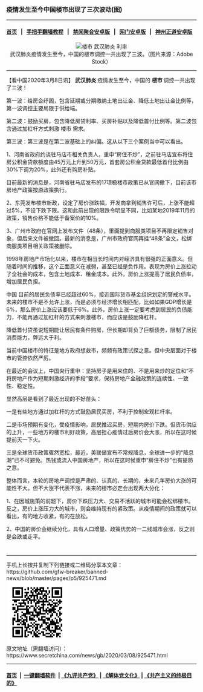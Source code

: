 ### 疫情发生至今中国楼市出现了三次波动(图)
------------------------

#### [首页](https://github.com/gfw-breaker/banned-news/blob/master/README.md) &nbsp;&nbsp;|&nbsp;&nbsp; [手把手翻墙教程](https://github.com/gfw-breaker/guides/wiki) &nbsp;&nbsp;|&nbsp;&nbsp; [禁闻聚合安卓版](https://github.com/gfw-breaker/bn-android) &nbsp;&nbsp;|&nbsp;&nbsp; [网门安卓版](https://github.com/oGate2/oGate) &nbsp;&nbsp;|&nbsp;&nbsp; [神州正道安卓版](https://github.com/SzzdOgate/update) 



<div class="article_right" style="fone-color:#000">
 <p style="text-align: center;">
  <img alt="楼市 武汉肺炎 利率" src="//img3.secretchina.com/pic/2020/2-25/p2634704a818275393-ss.jpg" style="height:337px; width:600px"/>
  <br>
   武汉肺炎疫情发生至今，中国的楼市调控一共出现了三波。（图片来源：Adobe Stock）
   <span id="hideid" name="hideid" style="color:red;display:none;">
    <span href="https://www.secretchina.com">
    </span>
   </span>
  </br>
 </p>
 <div id="txt-mid1-t21-2017">
  

---


  </div>
 </div>
 <p>
  【看中国2020年3月8日讯】
  <strong>
   <span href="https://www.secretchina.com/news/gb/tag/武汉肺炎" target="_blank">
    武汉肺炎
   </span>
  </strong>
  疫情发生至今，中国的
  <strong>
   楼市
  </strong>
  调控一共出现了三波！
  <span id="hideid" name="hideid" style="color:red;display:none;">
   <span href="https://www.secretchina.com">
   </span>
  </span>
 </p>
 <p>
  第一波：给房企纾困，包含延期或分期缴纳土地出让金、降低土地出让金比例等，第一波调控主要局限于供给端。
 </p>
 <p>
  第二波：鼓励买房，包含降低房贷利率、买房补贴以及降低首付比例等。第二波包含通过加杠杆方式刺激
  <span href="https://www.secretchina.com/news/gb/tag/楼市" target="_blank">
   楼市
  </span>
  需求。
 </p>
 <p>
  第三波：第三波是在第二波基础上的纠偏。这从以下三个案例当中可以看出。
 </p>
 <p>
  1、河南省政府约谈驻马店市相关负责人，重申“房住不炒”，之前驻马店宣布将住房公积金贷款额度由45万元上升到50万元，首套房公积金贷款最低首付比例由30%下调为20%，此外还有购房补贴。
 </p>
 <p>
  目前最新的消息是，河南省驻马店发布的17项稳楼市政策已从官网撤下，目前该市房地产政策按原政策执行。
 </p>
 <p>
  2、东莞发布楼市新政，设定了房价涨跌幅，开发商拿到销售许可后，上涨不能超过5%，不设下跌下限。这和此前出现的限跌令明显不同，比如某地2019年11月的政策，销售价格不能低于备案价的10%。
 </p>
 <p>
  3、广州市政府在官网上发布文件（48条），里面提到商服类项目不再限定销售对象，但后来文件被撤回。最新的消息是，广州市政府官网再挂“48条”全文，松绑商服类项目相关政策被删除。
 </p>
 <p>
  1998年房地产市场化以来，楼市在相当长时间内对经济具有很强的正面意义。但随着时间的推移，这个正面意义在减弱，甚至已经是负作用。表现为房价上涨拉动了全社会的成本，包含土地成本、租金成本。此外，房价上涨提高了居民负债率，增加居民负担。
 </p>
 <p>
  <span href="https://www.secretchina.com" target="_blank">
   中国
  </span>
  目前的居民负债率已经超过60%，接近国际货币基金组织划定的警戒水平。未来的楼市不是不允许上涨，而是必须与经济增长相匹配，比如如果GDP增长是6%，那么房价上涨应该要低于6%。此外，房价上涨一定要考虑到居民的负债能力，不能再通过加杠杆的方式来刺激楼市，而应该是鼓励降杠杆。
 </p>
 <p>
  降低首付贷虽说短期能让居民有条件购房，但长期却背负了巨额债务，限制了居民消费能力，弊远大于利。
 </p>
 <p>
  当前中国楼市的特征是地方政府想救市，频频有政策试探之意。但中央层面对于楼市的管控依然严厉。
 </p>
 <p>
  在最近的会议上，中国央行重申：坚持房子是用来住的、不是用来炒的定位和“不将房地产作为短期刺激经济的手段”要求，保持房地产金融政策的连续性、一致性、稳定性。
 </p>
 <p>
  显然高层是看到了最近出现的不好苗头：
 </p>
 <p>
  一是有些地方通过加杠杆的方式鼓励居民买房，不利于控制宏观杠杆率。
 </p>
 <p>
  二是市场预期有变化，受疫情影响，居民推迟买房，短期内房价下跌。但货币供应的上升，一些地方的楼市利好政策，高层担心疫情过后房价会大涨，所以在这时候提前灭一下火。
 </p>
 <p>
  三是全球货币政策骤然宽松，最近，美联储宣布不常规降息，全球进一步的“降息潮”已不可避免。热钱或流入中国房地产，所以在这时候重申“房住不炒”也有提防之意。
 </p>
 <p>
  整体而言，本轮的房地产调控是严肃的、认真的、长期的，未来几年房价大涨的可能性不大。但不大涨不代表不涨，未来的楼市必定会出现两大分化：
 </p>
 <p>
  1、在因城施策的前题下，房价下跌压力大、交易不活跃的城市可能会松绑楼市。反之，房价上涨压力大的城市，则会维持现有的紧政策。从疫情期间的政策就可以看出，有的地方收紧，有的在放松。
 </p>
 <p>
  2、中国的房价会继续分化，具有人口增量、政策优势的一二线城市会涨，反之则是会跌或走平。
  <center>
   <div>
    <div id="txt-mid2-t22-2017" style="display: block;  max-height: 351px;  overflow: hidden;">
     <div id="SC-21xxx">
     </div>
     <ins class="adsbygoogle" data-ad-client="ca-pub-1276641434651360" data-ad-format="auto" data-ad-slot="4301710469" data-full-width-responsive="true" style="display:block">
     </ins>
    </div>
   </div>
  </center>
  <div style="padding-top:12px;">
  </div>
 </p>
</div>

<hr/>
手机上长按并复制下列链接或二维码分享本文章：<br/>
https://github.com/gfw-breaker/banned-news/blob/master/pages/p5/925471.md <br/>
<a href='https://github.com/gfw-breaker/banned-news/blob/master/pages/p5/925471.md'><img src='https://github.com/gfw-breaker/banned-news/blob/master/pages/p5/925471.md.png'/></a> <br/>
原文地址（需翻墙访问）：https://www.secretchina.com/news/gb/2020/03/08/925471.html


------------------------
#### [首页](https://github.com/gfw-breaker/banned-news/blob/master/README.md) &nbsp;|&nbsp; [一键翻墙软件](https://github.com/gfw-breaker/nogfw/blob/master/README.md) &nbsp;| [《九评共产党》](https://github.com/gfw-breaker/9ping.md/blob/master/README.md#九评之一评共产党是什么) | [《解体党文化》](https://github.com/gfw-breaker/jtdwh.md/blob/master/README.md) | [《共产主义的终极目的》](https://github.com/gfw-breaker/gczydzjmd.md/blob/master/README.md)


<img src='http://gfw-breaker.win/banned-news/pages/p5/925471.md' width='0px' height='0px'/>